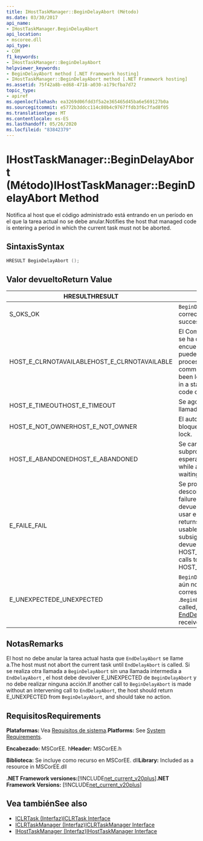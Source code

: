 ```yaml
---
title: IHostTaskManager::BeginDelayAbort (Método)
ms.date: 03/30/2017
api_name:
- IHostTaskManager.BeginDelayAbort
api_location:
- mscoree.dll
api_type:
- COM
f1_keywords:
- IHostTaskManager::BeginDelayAbort
helpviewer_keywords:
- BeginDelayAbort method [.NET Framework hosting]
- IHostTaskManager::BeginDelayAbort method [.NET Framework hosting]
ms.assetid: 75f42a8b-ed68-4718-a030-a179cfba7d72
topic_type:
- apiref
ms.openlocfilehash: ea3269d06fdd3f5a2e365465d45ba6e569127b0a
ms.sourcegitcommit: e5772b3ddcc114c80b4c9767ffdb3f6c7fad8f05
ms.translationtype: MT
ms.contentlocale: es-ES
ms.lasthandoff: 05/26/2020
ms.locfileid: "83842379"
---
```

# <a name="ihosttaskmanagerbegindelayabort-method"></a><span data-ttu-id="6844d-102">IHostTaskManager::BeginDelayAbort (Método)</span><span class="sxs-lookup"><span data-stu-id="6844d-102">IHostTaskManager::BeginDelayAbort Method</span></span>
<span data-ttu-id="6844d-103">Notifica al host que el código administrado está entrando en un período en el que la tarea actual no se debe anular.</span><span class="sxs-lookup"><span data-stu-id="6844d-103">Notifies the host that managed code is entering a period in which the current task must not be aborted.</span></span>  
  
## <a name="syntax"></a><span data-ttu-id="6844d-104">Sintaxis</span><span class="sxs-lookup"><span data-stu-id="6844d-104">Syntax</span></span>  
  
```cpp  
HRESULT BeginDelayAbort ();  
```  
  
## <a name="return-value"></a><span data-ttu-id="6844d-105">Valor devuelto</span><span class="sxs-lookup"><span data-stu-id="6844d-105">Return Value</span></span>  
  
|<span data-ttu-id="6844d-106">HRESULT</span><span class="sxs-lookup"><span data-stu-id="6844d-106">HRESULT</span></span>|<span data-ttu-id="6844d-107">Descripción</span><span class="sxs-lookup"><span data-stu-id="6844d-107">Description</span></span>|  
|-------------|-----------------|  
|<span data-ttu-id="6844d-108">S_OK</span><span class="sxs-lookup"><span data-stu-id="6844d-108">S_OK</span></span>|<span data-ttu-id="6844d-109">`BeginDelayAbort`se devolvió correctamente.</span><span class="sxs-lookup"><span data-stu-id="6844d-109">`BeginDelayAbort` returned successfully.</span></span>|  
|<span data-ttu-id="6844d-110">HOST_E_CLRNOTAVAILABLE</span><span class="sxs-lookup"><span data-stu-id="6844d-110">HOST_E_CLRNOTAVAILABLE</span></span>|<span data-ttu-id="6844d-111">El Common Language Runtime (CLR) no se ha cargado en un proceso o el CLR se encuentra en un estado en el que no puede ejecutar código administrado ni procesar la llamada correctamente.</span><span class="sxs-lookup"><span data-stu-id="6844d-111">The common language runtime (CLR) has not been loaded into a process, or the CLR is in a state in which it cannot run managed code or process the call successfully.</span></span>|  
|<span data-ttu-id="6844d-112">HOST_E_TIMEOUT</span><span class="sxs-lookup"><span data-stu-id="6844d-112">HOST_E_TIMEOUT</span></span>|<span data-ttu-id="6844d-113">Se agotó el tiempo de espera de la llamada.</span><span class="sxs-lookup"><span data-stu-id="6844d-113">The call timed out.</span></span>|  
|<span data-ttu-id="6844d-114">HOST_E_NOT_OWNER</span><span class="sxs-lookup"><span data-stu-id="6844d-114">HOST_E_NOT_OWNER</span></span>|<span data-ttu-id="6844d-115">El autor de la llamada no posee el bloqueo.</span><span class="sxs-lookup"><span data-stu-id="6844d-115">The caller does not own the lock.</span></span>|  
|<span data-ttu-id="6844d-116">HOST_E_ABANDONED</span><span class="sxs-lookup"><span data-stu-id="6844d-116">HOST_E_ABANDONED</span></span>|<span data-ttu-id="6844d-117">Se canceló un evento mientras un subproceso o fibra bloqueados estaba esperando en él.</span><span class="sxs-lookup"><span data-stu-id="6844d-117">An event was canceled while a blocked thread or fiber was waiting on it.</span></span>|  
|<span data-ttu-id="6844d-118">E_FAIL</span><span class="sxs-lookup"><span data-stu-id="6844d-118">E_FAIL</span></span>|<span data-ttu-id="6844d-119">Se produjo un error grave desconocido.</span><span class="sxs-lookup"><span data-stu-id="6844d-119">An unknown catastrophic failure occurred.</span></span> <span data-ttu-id="6844d-120">Cuando un método devuelve E_FAIL, CLR ya no se puede usar en el proceso.</span><span class="sxs-lookup"><span data-stu-id="6844d-120">When a method returns E_FAIL, the CLR is no longer usable within the process.</span></span> <span data-ttu-id="6844d-121">Las llamadas subsiguientes a métodos de hospedaje devuelven HOST_E_CLRNOTAVAILABLE.</span><span class="sxs-lookup"><span data-stu-id="6844d-121">Subsequent calls to hosting methods return HOST_E_CLRNOTAVAILABLE.</span></span>|  
|<span data-ttu-id="6844d-122">E_UNEXPECTED</span><span class="sxs-lookup"><span data-stu-id="6844d-122">E_UNEXPECTED</span></span>|<span data-ttu-id="6844d-123">`BeginDelayAbort`ya se ha llamado a, pero aún no se ha recibido la llamada correspondiente a [EndDelayAbort](ihosttaskmanager-enddelayabort-method.md) .</span><span class="sxs-lookup"><span data-stu-id="6844d-123">`BeginDelayAbort` has already been called, but the corresponding call to [EndDelayAbort](ihosttaskmanager-enddelayabort-method.md) has not yet been received.</span></span>|  
  
## <a name="remarks"></a><span data-ttu-id="6844d-124">Notas</span><span class="sxs-lookup"><span data-stu-id="6844d-124">Remarks</span></span>  
 <span data-ttu-id="6844d-125">El host no debe anular la tarea actual hasta que `EndDelayAbort` se llame a.</span><span class="sxs-lookup"><span data-stu-id="6844d-125">The host must not abort the current task until `EndDelayAbort` is called.</span></span> <span data-ttu-id="6844d-126">Si se realiza otra llamada a `BeginDelayAbort` sin una llamada intermedia a `EndDelayAbort` , el host debe devolver E_UNEXPECTED de `BeginDelayAbort` y no debe realizar ninguna acción.</span><span class="sxs-lookup"><span data-stu-id="6844d-126">If another call to `BeginDelayAbort` is made without an intervening call to `EndDelayAbort`, the host should return E_UNEXPECTED from `BeginDelayAbort`, and should take no action.</span></span>  
  
## <a name="requirements"></a><span data-ttu-id="6844d-127">Requisitos</span><span class="sxs-lookup"><span data-stu-id="6844d-127">Requirements</span></span>  
 <span data-ttu-id="6844d-128">**Plataformas:** Vea [Requisitos de sistema](../../get-started/system-requirements.md).</span><span class="sxs-lookup"><span data-stu-id="6844d-128">**Platforms:** See [System Requirements](../../get-started/system-requirements.md).</span></span>  
  
 <span data-ttu-id="6844d-129">**Encabezado:** MSCorEE. h</span><span class="sxs-lookup"><span data-stu-id="6844d-129">**Header:** MSCorEE.h</span></span>  
  
 <span data-ttu-id="6844d-130">**Biblioteca:** Se incluye como recurso en MSCorEE. dll</span><span class="sxs-lookup"><span data-stu-id="6844d-130">**Library:** Included as a resource in MSCorEE.dll</span></span>  
  
 <span data-ttu-id="6844d-131">**.NET Framework versiones:**[!INCLUDE[net_current_v20plus](../../../../includes/net-current-v20plus-md.md)]</span><span class="sxs-lookup"><span data-stu-id="6844d-131">**.NET Framework Versions:** [!INCLUDE[net_current_v20plus](../../../../includes/net-current-v20plus-md.md)]</span></span>  
  
## <a name="see-also"></a><span data-ttu-id="6844d-132">Vea también</span><span class="sxs-lookup"><span data-stu-id="6844d-132">See also</span></span>

- [<span data-ttu-id="6844d-133">ICLRTask (Interfaz)</span><span class="sxs-lookup"><span data-stu-id="6844d-133">ICLRTask Interface</span></span>](iclrtask-interface.md)
- [<span data-ttu-id="6844d-134">ICLRTaskManager (Interfaz)</span><span class="sxs-lookup"><span data-stu-id="6844d-134">ICLRTaskManager Interface</span></span>](iclrtaskmanager-interface.md)
- [<span data-ttu-id="6844d-135">IHostTaskManager (Interfaz)</span><span class="sxs-lookup"><span data-stu-id="6844d-135">IHostTaskManager Interface</span></span>](ihosttaskmanager-interface.md)
